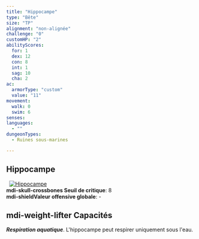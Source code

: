 ```yaml
---
title: "Hippocampe"
type: "Bête"
size: "TP"
alignment: "non-alignée"
challenge: "0"
customHP: "2"
abilityScores:
  for: 1
  dex: 12
  con: 8
  int: 1
  sag: 10
  cha: 2
ac:
  armorType: "custom"
  value: "11"
movement:
  walk: 0
  swim: 6
senses:
languages:
  - ""
dungeonTypes:
  - Ruines sous-marines

---
```

## Hippocampe
&nbsp;
[![Hippocampe](https://www.douaratil.fr/illustrations/bete/hippocampe300.jpeg)](https://www.douaratil.fr/illustrations/bete/hippocampe.jpeg)  
**<v-icon>mdi-skull-crossbones</v-icon> Seuil de critique**: 8      
**<v-icon>mdi-shield</v-icon>Valeur offensive globale**: -   
## <v-icon>mdi-weight-lifter</v-icon> Capacités
_**Respiration aquatique**_. L'hippocampe peut respirer uniquement sous l'eau.
